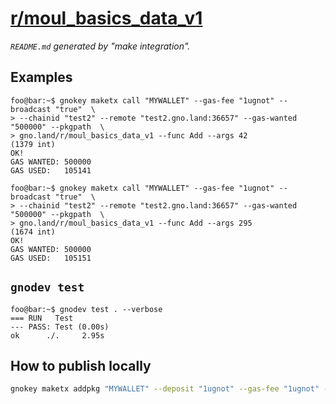 # [r/moul_basics_data_v1](https://test2.gno.land/r/moul_basics_data_v1)
_`README.md` generated by "make integration"._

## Examples

```console
foo@bar:~$ gnokey maketx call "MYWALLET" --gas-fee "1ugnot" --broadcast "true"  \
> --chainid "test2" --remote "test2.gno.land:36657" --gas-wanted "500000" --pkgpath  \
> gno.land/r/moul_basics_data_v1 --func Add --args 42
(1379 int)
OK!
GAS WANTED: 500000
GAS USED:   105141
```

```console
foo@bar:~$ gnokey maketx call "MYWALLET" --gas-fee "1ugnot" --broadcast "true"  \
> --chainid "test2" --remote "test2.gno.land:36657" --gas-wanted "500000" --pkgpath  \
> gno.land/r/moul_basics_data_v1 --func Add --args 295
(1674 int)
OK!
GAS WANTED: 500000
GAS USED:   105151
```

## `gnodev test`

```console
foo@bar:~$ gnodev test . --verbose
=== RUN   Test
--- PASS: Test (0.00s)
ok      ./. 	2.95s
```

## How to publish locally

```sh
gnokey maketx addpkg "MYWALLET" --deposit "1ugnot" --gas-fee "1ugnot" --gas-wanted "5000000" --broadcast "true" --remote "localhost:26657" --chainid "dev" --pkgpath "gno.land/r/moul_basics_data_v1" --pkgdir "."
```

